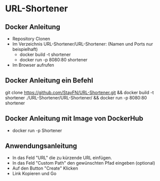 # URL-Shortener

## Docker Anleitung
* Repository Clonen
* Im Verzeichnis URL-Shortener/URL-Shortener: (Namen und Ports nur beispielhaft)
  * docker build -t shortener
  * docker run -p 8080:80 shortener
* Im Browser aufrufen

## Docker Anleitung ein Befehl
git clone https://github.com/StayFN/URL-Shortener.git && docker build -t shortener ./URL-Shortener/URL-Shortener/ && docker run -p 8080:80 shortener



## Docker Anleitung mit Image von DockerHub
* docker run -p Shortener 

## Anwendungsanleitung
* In das Feld "URL" die zu kürzende URL einfügen.
* In das Feld "Custom Path" den gewünschten Pfad eingeben (optional)
* Auf den Button "Create" Klicken
* Link Kopieren und Go

